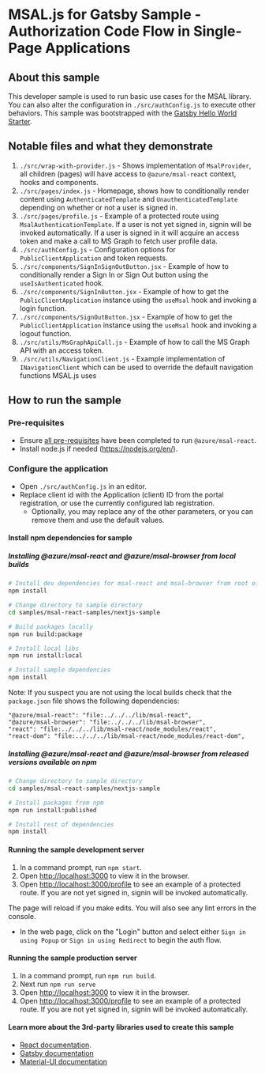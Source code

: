 # MSAL.js for Gatsby Sample - Authorization Code Flow in Single-Page Applications

## About this sample

This developer sample is used to run basic use cases for the MSAL library. You can also alter the configuration in `./src/authConfig.js` to execute other behaviors.
This sample was bootstrapped with the [Gatsby Hello World Starter](https://github.com/gatsbyjs/gatsby-starter-hello-world).

## Notable files and what they demonstrate

1. `./src/wrap-with-provider.js` - Shows implementation of `MsalProvider`, all children (pages) will have access to `@azure/msal-react` context, hooks and components.
1. `./src/pages/index.js` - Homepage, shows how to conditionally render content using `AuthenticatedTemplate` and `UnauthenticatedTemplate` depending on whether or not a user is signed in.
1. `./src/pages/profile.js` - Example of a protected route using `MsalAuthenticationTemplate`. If a user is not yet signed in, signin will be invoked automatically. If a user is signed in it will acquire an access token and make a call to MS Graph to fetch user profile data.
1. `./src/authConfig.js` - Configuration options for `PublicClientApplication` and token requests.
1. `./src/components/SignInSignOutButton.jsx` - Example of how to conditionally render a Sign In or Sign Out button using the `useIsAuthenticated` hook.
1. `./src/components/SignInButton.jsx` - Example of how to get the `PublicClientApplication` instance using the `useMsal` hook and invoking a login function.
1. `./src/components/SignOutButton.jsx` - Example of how to get the `PublicClientApplication` instance using the `useMsal` hook and invoking a logout function.
1. `./src/utils/MsGraphApiCall.js` - Example of how to call the MS Graph API with an access token.
1. `./src/utils/NavigationClient.js` - Example implementation of `INavigationClient` which can be used to override the default navigation functions MSAL.js uses

## How to run the sample

### Pre-requisites

- Ensure [all pre-requisites](../../../lib/msal-react/README.md#prerequisites) have been completed to run `@azure/msal-react`.
- Install node.js if needed (<https://nodejs.org/en/>).

### Configure the application

- Open `./src/authConfig.js` in an editor.
- Replace client id with the Application (client) ID from the portal registration, or use the currently configured lab registration.
  - Optionally, you may replace any of the other parameters, or you can remove them and use the default values.

#### Install npm dependencies for sample

##### Installing @azure/msal-react and @azure/msal-browser from local builds

```bash
# Install dev dependencies for msal-react and msal-browser from root of repo
npm install

# Change directory to sample directory
cd samples/msal-react-samples/nextjs-sample

# Build packages locally
npm run build:package

# Install local libs
npm run install:local

# Install sample dependencies
npm install
```

Note: If you suspect you are not using the local builds check that the `package.json` file shows the following dependencies:

```
"@azure/msal-react": "file:../../../lib/msal-react",
"@azure/msal-browser": "file:../../../lib/msal-browser",
"react": "file:../../../lib/msal-react/node_modules/react",
"react-dom": "file:../../../lib/msal-react/node_modules/react-dom",
```

##### Installing @azure/msal-react and @azure/msal-browser from released versions available on npm

```bash
# Change directory to sample directory
cd samples/msal-react-samples/nextjs-sample

# Install packages from npm
npm run install:published

# Install rest of dependencies
npm install
```

#### Running the sample development server

1. In a command prompt, run `npm start`.
1. Open [http://localhost:3000](http://localhost:3000) to view it in the browser.
1. Open [http://localhost:3000/profile](http://localhost:3000/profile) to see an example of a protected route. If you are not yet signed in, signin will be invoked automatically.

The page will reload if you make edits.
You will also see any lint errors in the console.

- In the web page, click on the "Login" button and select either `Sign in using Popup` or `Sign in using Redirect` to begin the auth flow.

#### Running the sample production server

1. In a command prompt, run `npm run build`.
1. Next run `npm run serve`
1. Open [http://localhost:3000](http://localhost:3000) to view it in the browser.
1. Open [http://localhost:3000/profile](http://localhost:3000/profile) to see an example of a protected route. If you are not yet signed in, signin will be invoked automatically.

#### Learn more about the 3rd-party libraries used to create this sample

- [React documentation](https://reactjs.org/).
- [Gatsby documentation](https://www.gatsbyjs.com/docs/)
- [Material-UI documentation](https://material-ui.com/getting-started/installation/)
